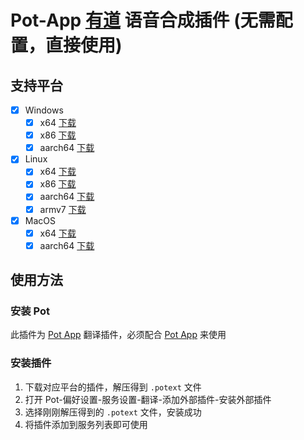 # Pot-App [有道](https://www.youdao.com/) 语音合成插件 (无需配置，直接使用)

## 支持平台

- [x] Windows
  - [x] x64 [下载](https://ghproxy.com/https://github.com/TechDecryptor/pot-app-tts-plugin-youdao/releases/latest/download/x86_64-pc-windows-msvc.zip)
  - [x] x86 [下载](https://ghproxy.com/https://github.com/TechDecryptor/pot-app-tts-plugin-youdao/releases/latest/download/i686-pc-windows-msvc.zip)
  - [x] aarch64 [下载](https://ghproxy.com/https://github.com/TechDecryptor/pot-app-tts-plugin-youdao/releases/latest/download/aarch64-pc-windows-msvc.zip)
- [x] Linux
  - [x] x64 [下载](https://ghproxy.com/https://github.com/TechDecryptor/pot-app-tts-plugin-youdao/releases/latest/download/x86_64-unknown-linux-gnu.zip)
  - [x] x86 [下载](https://ghproxy.com/https://github.com/TechDecryptor/pot-app-tts-plugin-youdao/releases/latest/download/i686-unknown-linux-gnu.zip)
  - [x] aarch64 [下载](https://ghproxy.com/https://github.com/TechDecryptor/pot-app-tts-plugin-youdao/releases/latest/download/aarch64-unknown-linux-gnu.zip)
  - [x] armv7 [下载](https://ghproxy.com/https://github.com/TechDecryptor/pot-app-tts-plugin-youdao/releases/latest/download/armv7-unknown-linux-gnueabihf.zip)
- [x] MacOS
  - [x] x64 [下载](https://ghproxy.com/https://github.com/TechDecryptor/pot-app-tts-plugin-youdao/releases/latest/download/x86_64-apple-darwin.zip)
  - [x] aarch64 [下载](https://ghproxy.com/https://github.com/TechDecryptor/pot-app-tts-plugin-youdao/releases/latest/download/aarch64-apple-darwin.zip)

## 使用方法

### 安装 Pot

此插件为 [Pot App](https://github.com/pot-app/pot-desktop) 翻译插件，必须配合 [Pot App](https://github.com/pot-app/pot-desktop) 来使用

### 安装插件

1. 下载对应平台的插件，解压得到 `.potext` 文件
2. 打开 Pot-偏好设置-服务设置-翻译-添加外部插件-安装外部插件
3. 选择刚刚解压得到的 `.potext` 文件，安装成功
4. 将插件添加到服务列表即可使用
